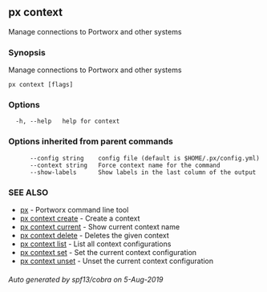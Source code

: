 ## px context

Manage connections to Portworx and other systems

### Synopsis

Manage connections to Portworx and other systems

```
px context [flags]
```

### Options

```
  -h, --help   help for context
```

### Options inherited from parent commands

```
      --config string    config file (default is $HOME/.px/config.yml)
      --context string   Force context name for the command
      --show-labels      Show labels in the last column of the output
```

### SEE ALSO

* [px](px.md)	 - Portworx command line tool
* [px context create](px_context_create.md)	 - Create a context
* [px context current](px_context_current.md)	 - Show current context name
* [px context delete](px_context_delete.md)	 - Deletes the given context
* [px context list](px_context_list.md)	 - List all context configurations
* [px context set](px_context_set.md)	 - Set the current context configuration
* [px context unset](px_context_unset.md)	 - Unset the current context configuration

###### Auto generated by spf13/cobra on 5-Aug-2019

